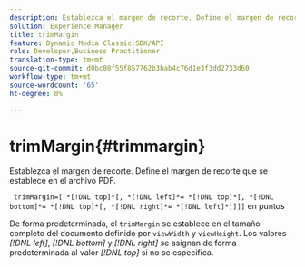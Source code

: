 ```yaml
---
description: Establezca el margen de recorte. Define el margen de recorte que se establece en el archivo PDF.
solution: Experience Manager
title: trimMargin
feature: Dynamic Media Classic,SDK/API
role: Developer,Business Practitioner
translation-type: tm+mt
source-git-commit: d0bc88f55f857762b3bab4c76d1e3f3dd2733d60
workflow-type: tm+mt
source-wordcount: '65'
ht-degree: 0%

---
```



# trimMargin{#trimmargin}

Establezca el margen de recorte. Define el margen de recorte que se establece en el archivo PDF.

` trimMargin=[ *[!DNL top]*[, *[!DNL left]*= *[!DNL top]*[, *[!DNL bottom]*= *[!DNL top]*[, *[!DNL right]*= *[!DNL left]*]]]]` en puntos

De forma predeterminada, el `trimMargin` se establece en el tamaño completo del documento definido por `viewWidth` y `viewHeight`. Los valores *[!DNL left]*, *[!DNL bottom]* y *[!DNL right]* se asignan de forma predeterminada al valor *[!DNL top]* si no se especifica.
